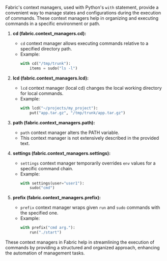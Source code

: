 Fabric's context managers, used with Python's `with` statement, provide a convenient way to manage states and configurations during the execution of commands. These context managers help in organizing and executing commands in a specific environment or path.

1. **cd (fabric.context_managers.cd):**
   - `cd` context manager allows executing commands relative to a specified directory path.
   - Example:
     ```python
     with cd("/tmp/trunk"):
         items = sudo("ls -l")
     ```

2. **lcd (fabric.context_managers.lcd):**
   - `lcd` context manager (local cd) changes the local working directory for local commands.
   - Example:
     ```python
     with lcd("~/projects/my_project"):
         put("app.tar.gz", "/tmp/trunk/app.tar.gz")
     ```

3. **path (fabric.context_managers.path):**
   - `path` context manager alters the PATH variable.
   - This context manager is not extensively described in the provided text.

4. **settings (fabric.context_managers.settings):**
   - `settings` context manager temporarily overrides `env` values for a specific command chain.
   - Example:
     ```python
     with settings(user="user1"):
         sudo("cmd")
     ```

5. **prefix (fabric.context_managers.prefix):**
   - `prefix` context manager wraps given `run` and `sudo` commands with the specified one.
   - Example:
     ```python
     with prefix("cmd arg."):
         run("./start")
     ```

These context managers in Fabric help in streamlining the execution of commands by providing a structured and organized approach, enhancing the automation of management tasks.